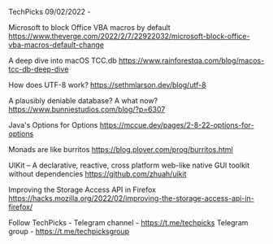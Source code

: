 TechPicks 09/02/2022 -

Microsoft to block Office VBA macros by default
https://www.theverge.com/2022/2/7/22922032/microsoft-block-office-vba-macros-default-change

A deep dive into macOS TCC.db
https://www.rainforestqa.com/blog/macos-tcc-db-deep-dive

How does UTF-8 work?
https://sethmlarson.dev/blog/utf-8

A plausibly deniable database? A what now?
https://www.bunniestudios.com/blog/?p=6307

Java's Options for Options
https://mccue.dev/pages/2-8-22-options-for-options

Monads are like burritos
https://blog.plover.com/prog/burritos.html

UIKit – A declarative, reactive, cross platform web-like native GUI toolkit without dependencies
https://github.com/zhuah/uikit

Improving the Storage Access API in Firefox
https://hacks.mozilla.org/2022/02/improving-the-storage-access-api-in-firefox/

Follow TechPicks -
Telegram channel - https://t.me/techpicks
Telegram group - https://t.me/techpicksgroup